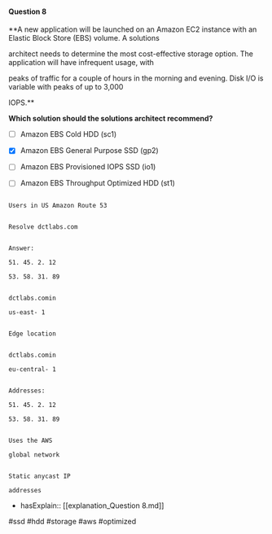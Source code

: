 #### Question  8


**A new application will be launched on an Amazon EC2 instance with an Elastic Block Store (EBS) volume. A solutions

architect needs to determine the most cost-effective storage option. The application will have infrequent usage, with

peaks of traffic for a couple of hours in the morning and evening. Disk I/O is variable with peaks of up to 3,000

IOPS.**


**Which solution should the solutions architect recommend?**


- [ ] Amazon EBS Cold HDD (sc1)


- [x] Amazon EBS General Purpose SSD (gp2)


- [ ] Amazon EBS Provisioned IOPS SSD (io1)


- [ ] Amazon EBS Throughput Optimized HDD (st1)


```

Users in US Amazon Route 53

```


```

Resolve dctlabs.com

```


```

Answer:

51. 45. 2. 12

53. 58. 31. 89

```


```

dctlabs.comin

us-east- 1

```


```

Edge location

```


```

dctlabs.comin

eu-central- 1

```


```

Addresses:

51. 45. 2. 12

53. 58. 31. 89

```


```

Uses the AWS

global network

```


```

Static anycast IP

addresses

```



- hasExplain:: [[explanation_Question  8.md]]

#ssd #hdd #storage #aws #optimized 